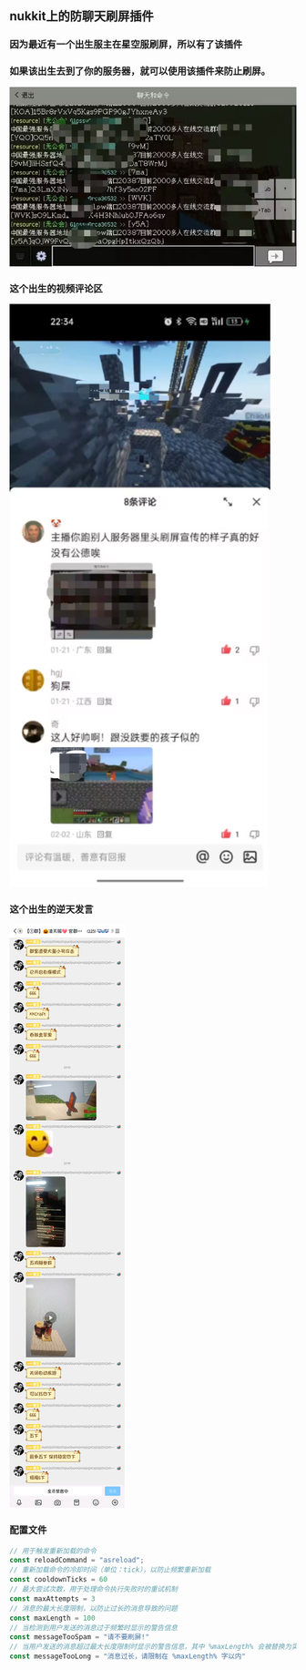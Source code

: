 ## nukkit上的防聊天刷屏插件

### 因为最近有一个出生服主在星空服刷屏，所以有了该插件
### 如果该出生去到了你的服务器，就可以使用该插件来防止刷屏。

![](img/1.jpg)

### 这个出生的视频评论区

![](img/2.jpg)

### 这个出生的逆天发言

![](img/3.png)

### 配置文件
```js
// 用于触发重新加载的命令
const reloadCommand = "asreload";
// 重新加载命令的冷却时间（单位：tick），以防止频繁重新加载
const cooldownTicks = 60
// 最大尝试次数，用于处理命令执行失败时的重试机制
const maxAttempts = 3
// 消息的最大长度限制，以防止过长的消息导致的问题
const maxLength = 100
// 当检测到用户发送的消息过于频繁时显示的警告信息
const messageTooSpam = "请不要刷屏!"
// 当用户发送的消息超过最大长度限制时显示的警告信息，其中 %maxLength% 会被替换为实际的最大长度值
const messageTooLong = "消息过长，请限制在 %maxLength% 字以内"
```